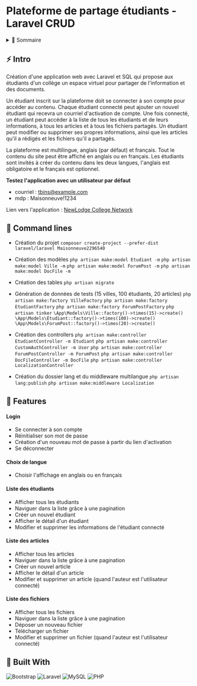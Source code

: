# Plateforme de partage étudiants - Laravel CRUD

<!-- TABLE OF CONTENTS -->
<details>
  <summary>🏁 Sommaire</summary>
  <ol>
    <li><a href="#-intro">Intro</a></li>
    <li><a href="#-command-lines">Command lines</a></li>
    <li><a href="#-features">Features</a></li>
    <li><a href="#-built-with">Built with</a></li>
  </ol>
</details>

## ⚡ Intro

Création d'une application web avec Laravel et SQL qui propose aux étudiants d'un collège un espace virtuel pour partager de l'information et des documents.

Un étudiant inscrit sur la plateforme doit se connecter à son compte pour accéder au contenu.
Chaque étudiant connecté peut ajouter un nouvel étudiant qui recevra un courriel d'activation de compte.
Une fois connecté, un étudiant peut accéder à la liste de tous les étudiants et de leurs informations, à tous les articles et à tous les fichiers partagés.
Un étudiant peut modifier ou supprimer ses propres informations, ainsi que les articles qu'il a rédigés et les fichiers qu'il a partagés.

La plateforme est multilingue, anglais (par défaut) et français.
Tout le contenu du site peut être affiché en anglais ou en français. 
Les étudiants sont invités à créer du contenu dans les deux langues, l'anglais est obligatoire et le français est optionnel.

**Testez l'application avec un utilisateur par défaut**
- courriel : tbins@example.com
- mdp : Maisonneuve!1234

Lien vers l'application : [NewLodge College Network](https://network.johannapenet.com/)


## 🚀 Command lines

- Création du projet
`composer create-project --prefer-dist laravel/laravel Maisonneuve2296540`

- Création des modèles
`php artisan make:model Etudiant -m`
`php artisan make:model Ville -m`
`php artisan make:model ForumPost -m`
`php artisan make:model DocFile -m`

- Création des tables
`php artisan migrate`

- Génération de données de tests (15 villes, 100 étudiants, 20 articles)
`php artisan make:factory VilleFactory`
`php artisan make:factory EtudiantFactory`
`php artisan make:factory ForumPostFactory`
`php artisan tinker`
`\App\Models\Ville::factory()->times(15)->create()`
`\App\Models\Etudiant::factory()->times(100)->create()`
`\App\Models\ForumPost::factory()->times(20)->create()`

- Création des controllers
`php artisan make:controller EtudiantController -m Etudiant`
`php artisan make:controller CustomAuthController -m User`
`php artisan make:controller ForumPostController -m ForumPost`
`php artisan make:controller DocFileController -m DocFile`
`php artisan make:controller LocalizationController`

- Création du dossier lang et du middleware multilangue
`php artisan lang:publish`
`php artisan make:middleware Localization`


## 🎯 Features

#### Login
- Se connecter à son compte
- Réinitialiser son mot de passe
- Création d'un nouveau mot de passe à partir du lien d'activation
- Se déconnecter

#### Choix de langue
- Choisir l'affichage en anglais ou en français

#### Liste des étudiants
- Afficher tous les étudiants
- Naviguer dans la liste grâce à une pagination
- Créer un nouvel étudiant
- Afficher le détail d'un étudiant
- Modifier et supprimer les informations de l'étudiant connecté

#### Liste des articles
- Afficher tous les articles
- Naviguer dans la liste grâce à une pagination
- Créer un nouvel article
- Afficher le détail d'un article
- Modifier et supprimer un article (quand l'auteur est l'utilisateur connecté)

#### Liste des fichiers
- Afficher tous les fichiers
- Naviguer dans la liste grâce à une pagination
- Déposer un nouveau fichier
- Télécharger un fichier
- Modifier et supprimer un fichier (quand l'auteur est l'utilisateur connecté)


## 🤖 Built With
![Bootstrap](https://img.shields.io/badge/Bootstrap-563D7C?style=for-the-badge&logo=bootstrap&logoColor=white) ![Laravel](https://img.shields.io/badge/Laravel-FF2D20?style=for-the-badge&logo=laravel&logoColor=white) ![MySQL](https://img.shields.io/badge/MySQL-005C84?style=for-the-badge&logo=mysql&logoColor=white) ![PHP](https://img.shields.io/badge/PHP-777BB4?style=for-the-badge&logo=php&logoColor=white)